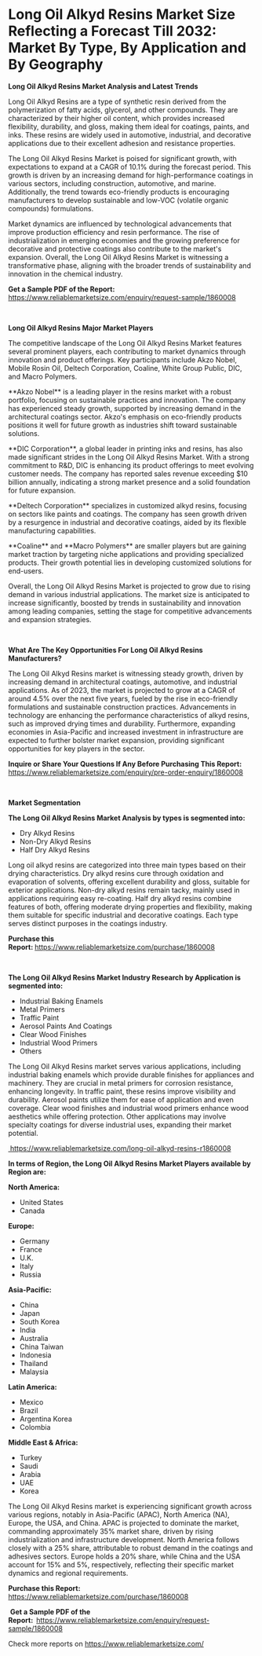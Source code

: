 <p><h1>Long Oil Alkyd Resins Market Size Reflecting a Forecast Till 2032: Market By Type, By Application and By Geography</h1></p><p><strong>Long Oil Alkyd Resins Market Analysis and Latest Trends</strong></p>
<p><p>Long Oil Alkyd Resins are a type of synthetic resin derived from the polymerization of fatty acids, glycerol, and other compounds. They are characterized by their higher oil content, which provides increased flexibility, durability, and gloss, making them ideal for coatings, paints, and inks. These resins are widely used in automotive, industrial, and decorative applications due to their excellent adhesion and resistance properties.</p><p>The Long Oil Alkyd Resins Market is poised for significant growth, with expectations to expand at a CAGR of 10.1% during the forecast period. This growth is driven by an increasing demand for high-performance coatings in various sectors, including construction, automotive, and marine. Additionally, the trend towards eco-friendly products is encouraging manufacturers to develop sustainable and low-VOC (volatile organic compounds) formulations.</p><p>Market dynamics are influenced by technological advancements that improve production efficiency and resin performance. The rise of industrialization in emerging economies and the growing preference for decorative and protective coatings also contribute to the market's expansion. Overall, the Long Oil Alkyd Resins Market is witnessing a transformative phase, aligning with the broader trends of sustainability and innovation in the chemical industry.</p></p>
<p><strong>Get a Sample PDF of the Report:&nbsp;</strong> <a href="https://www.reliablemarketsize.com/enquiry/request-sample/1860008?utm_campaign=2628&utm_medium=2&utm_source=Github&utm_content=ia&utm_term=02042025&utm_id=long-oil-alkyd-resins">https://www.reliablemarketsize.com/enquiry/request-sample/1860008</a></p>
<p>&nbsp;</p>
<p><strong>Long Oil Alkyd Resins Major Market Players</strong></p>
<p><p>The competitive landscape of the Long Oil Alkyd Resins Market features several prominent players, each contributing to market dynamics through innovation and product offerings. Key participants include Akzo Nobel, Mobile Rosin Oil, Deltech Corporation, Coaline, White Group Public, DIC, and Macro Polymers.</p><p>**Akzo Nobel** is a leading player in the resins market with a robust portfolio, focusing on sustainable practices and innovation. The company has experienced steady growth, supported by increasing demand in the architectural coatings sector. Akzo's emphasis on eco-friendly products positions it well for future growth as industries shift toward sustainable solutions.</p><p>**DIC Corporation**, a global leader in printing inks and resins, has also made significant strides in the Long Oil Alkyd Resins Market. With a strong commitment to R&D, DIC is enhancing its product offerings to meet evolving customer needs. The company has reported sales revenue exceeding $10 billion annually, indicating a strong market presence and a solid foundation for future expansion.</p><p>**Deltech Corporation** specializes in customized alkyd resins, focusing on sectors like paints and coatings. The company has seen growth driven by a resurgence in industrial and decorative coatings, aided by its flexible manufacturing capabilities.</p><p>**Coaline** and **Macro Polymers** are smaller players but are gaining market traction by targeting niche applications and providing specialized products. Their growth potential lies in developing customized solutions for end-users.</p><p>Overall, the Long Oil Alkyd Resins Market is projected to grow due to rising demand in various industrial applications. The market size is anticipated to increase significantly, boosted by trends in sustainability and innovation among leading companies, setting the stage for competitive advancements and expansion strategies.</p></p>
<p>&nbsp;</p>
<p><strong>What Are The Key Opportunities For Long Oil Alkyd Resins Manufacturers?</strong></p>
<p><p>The Long Oil Alkyd Resins market is witnessing steady growth, driven by increasing demand in architectural coatings, automotive, and industrial applications. As of 2023, the market is projected to grow at a CAGR of around 4.5% over the next five years, fueled by the rise in eco-friendly formulations and sustainable construction practices. Advancements in technology are enhancing the performance characteristics of alkyd resins, such as improved drying times and durability. Furthermore, expanding economies in Asia-Pacific and increased investment in infrastructure are expected to further bolster market expansion, providing significant opportunities for key players in the sector.</p></p>
<p><strong>Inquire or Share Your Questions If Any Before Purchasing This Report:</strong> <a href="https://www.reliablemarketsize.com/enquiry/pre-order-enquiry/1860008?utm_campaign=2628&utm_medium=2&utm_source=Github&utm_content=ia&utm_term=02042025&utm_id=long-oil-alkyd-resins">https://www.reliablemarketsize.com/enquiry/pre-order-enquiry/1860008</a></p>
<p>&nbsp;</p>
<p><strong>Market Segmentation</strong></p>
<p><strong>The Long Oil Alkyd Resins Market Analysis by types is segmented into:</strong></p>
<p><ul><li>Dry Alkyd Resins</li><li>Non-Dry Alkyd Resins</li><li>Half Dry Alkyd Resins</li></ul></p>
<p><p>Long oil alkyd resins are categorized into three main types based on their drying characteristics. Dry alkyd resins cure through oxidation and evaporation of solvents, offering excellent durability and gloss, suitable for exterior applications. Non-dry alkyd resins remain tacky, mainly used in applications requiring easy re-coating. Half dry alkyd resins combine features of both, offering moderate drying properties and flexibility, making them suitable for specific industrial and decorative coatings. Each type serves distinct purposes in the coatings industry.</p></p>
<p><strong>Purchase this Report:&nbsp;</strong><a href="https://www.reliablemarketsize.com/purchase/1860008?utm_campaign=2628&utm_medium=2&utm_source=Github&utm_content=ia&utm_term=02042025&utm_id=long-oil-alkyd-resins">https://www.reliablemarketsize.com/purchase/1860008</a></p>
<p>&nbsp;</p>
<p><strong>The Long Oil Alkyd Resins Market Industry Research by Application is segmented into:</strong></p>
<p><ul><li>Industrial Baking Enamels</li><li>Metal Primers</li><li>Traffic Paint</li><li>Aerosol Paints And Coatings</li><li>Clear Wood Finishes</li><li>Industrial Wood Primers</li><li>Others</li></ul></p>
<p><p>The Long Oil Alkyd Resins market serves various applications, including industrial baking enamels which provide durable finishes for appliances and machinery. They are crucial in metal primers for corrosion resistance, enhancing longevity. In traffic paint, these resins improve visibility and durability. Aerosol paints utilize them for ease of application and even coverage. Clear wood finishes and industrial wood primers enhance wood aesthetics while offering protection. Other applications may involve specialty coatings for diverse industrial uses, expanding their market potential.</p></p>
<p><a href="https://www.reliablemarketsize.com/long-oil-alkyd-resins-r1860008?utm_campaign=2628&utm_medium=2&utm_source=Github&utm_content=ia&utm_term=02042025&utm_id=long-oil-alkyd-resins">&nbsp;https://www.reliablemarketsize.com/long-oil-alkyd-resins-r1860008</a></p>
<p><strong>In terms of Region, the Long Oil Alkyd Resins Market Players available by Region are:</strong></p>
<p>
    <p> <strong> North America: </strong>
        <ul>
            <li>United States</li>
            <li>Canada</li>
        </ul>
        </p> 
    <p> <strong> Europe: </strong>
        <ul>
            <li>Germany</li>
            <li>France</li>
            <li>U.K.</li>
            <li>Italy</li>
            <li>Russia</li>
        </ul>
        </p> 
    <p> <strong> Asia-Pacific: </strong>
        <ul>
            <li>China</li>
            <li>Japan</li>
            <li>South Korea</li>
            <li>India</li>
            <li>Australia</li>
            <li>China Taiwan</li>
            <li>Indonesia</li>
            <li>Thailand</li>
            <li>Malaysia</li>
        </ul>
        </p> 
    <p> <strong> Latin America: </strong>
        <ul>
            <li>Mexico</li>
            <li>Brazil</li>
            <li>Argentina Korea</li>
            <li>Colombia</li>
        </ul>
        </p> 
    <p> <strong> Middle East & Africa: </strong>
        <ul>
            <li>Turkey</li>
            <li>Saudi</li>
            <li>Arabia</li>
            <li>UAE</li>
            <li>Korea</li>
        </ul>
    </p>
    </p>
<p><p>The Long Oil Alkyd Resins market is experiencing significant growth across various regions, notably in Asia-Pacific (APAC), North America (NA), Europe, the USA, and China. APAC is projected to dominate the market, commanding approximately 35% market share, driven by rising industrialization and infrastructure development. North America follows closely with a 25% share, attributable to robust demand in the coatings and adhesives sectors. Europe holds a 20% share, while China and the USA account for 15% and 5%, respectively, reflecting their specific market dynamics and regional requirements.</p></p>
<p><strong>Purchase this Report: </strong><a href="https://www.reliablemarketsize.com/purchase/1860008?utm_campaign=2628&utm_medium=2&utm_source=Github&utm_content=ia&utm_term=02042025&utm_id=long-oil-alkyd-resins">https://www.reliablemarketsize.com/purchase/1860008</a></p>
<p>&nbsp;<strong>Get a Sample PDF of the Report:&nbsp;&nbsp;</strong><a href="https://www.reliablemarketsize.com/enquiry/request-sample/1860008?utm_campaign=2628&utm_medium=2&utm_source=Github&utm_content=ia&utm_term=02042025&utm_id=long-oil-alkyd-resins">https://www.reliablemarketsize.com/enquiry/request-sample/1860008</a></p>
<p><strong></strong></p>
<p>Check more reports on <a href="https://www.reliablemarketsize.com/?utm_campaign=2628&utm_medium=2&utm_source=Github&utm_content=ia&utm_term=02042025&utm_id=long-oil-alkyd-resins">https://www.reliablemarketsize.com/</a></p>